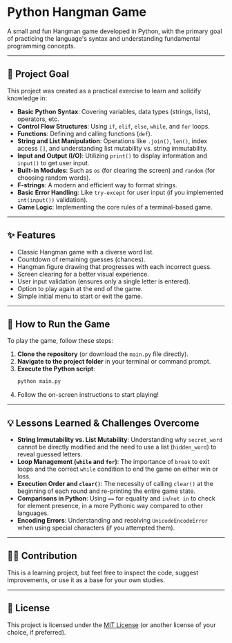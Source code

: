 # Python Hangman Game

A small and fun Hangman game developed in Python, with the primary goal of practicing the language's syntax and understanding fundamental programming concepts.

---

## 🎯 Project Goal

This project was created as a practical exercise to learn and solidify knowledge in:

* **Basic Python Syntax**: Covering variables, data types (strings, lists), operators, etc.
* **Control Flow Structures**: Using `if`, `elif`, `else`, `while`, and `for` loops.
* **Functions**: Defining and calling functions (`def`).
* **String and List Manipulation**: Operations like `.join()`, `len()`, index access `[]`, and understanding list mutability vs. string immutability.
* **Input and Output (I/O)**: Utilizing `print()` to display information and `input()` to get user input.
* **Built-in Modules**: Such as `os` (for clearing the screen) and `random` (for choosing random words).
* **F-strings**: A modern and efficient way to format strings.
* **Basic Error Handling**: Like `try-except` for user input (if you implemented `int(input())` validation).
* **Game Logic**: Implementing the core rules of a terminal-based game.

---

## ✨ Features

* Classic Hangman game with a diverse word list.
* Countdown of remaining guesses (chances).
* Hangman figure drawing that progresses with each incorrect guess.
* Screen clearing for a better visual experience.
* User input validation (ensures only a single letter is entered).
* Option to play again at the end of the game.
* Simple initial menu to start or exit the game.

---

## 🚀 How to Run the Game

To play the game, follow these steps:

1.  **Clone the repository** (or download the `main.py` file directly).
2.  **Navigate to the project folder** in your terminal or command prompt.
3.  **Execute the Python script**:
    ```bash
    python main.py
    ```
4.  Follow the on-screen instructions to start playing!

---

## 💡 Lessons Learned & Challenges Overcome

* **String Immutability vs. List Mutability**: Understanding why `secret_word` cannot be directly modified and the need to use a list (`hidden_word`) to reveal guessed letters.
* **Loop Management (`while` and `for`)**: The importance of `break` to exit loops and the correct `while` condition to end the game on either win or loss.
* **Execution Order and `clear()`**: The necessity of calling `clear()` at the beginning of each round and re-printing the entire game state.
* **Comparisons in Python**: Using `==` for equality and `in`/`not in` to check for element presence, in a more Pythonic way compared to other languages.
* **Encoding Errors**: Understanding and resolving `UnicodeEncodeError` when using special characters (if you attempted them).

---

## 👨‍💻 Contribution

This is a learning project, but feel free to inspect the code, suggest improvements, or use it as a base for your own studies.

---

## 📄 License

This project is licensed under the [MIT License](https://opensource.org/licenses/MIT) (or another license of your choice, if preferred).